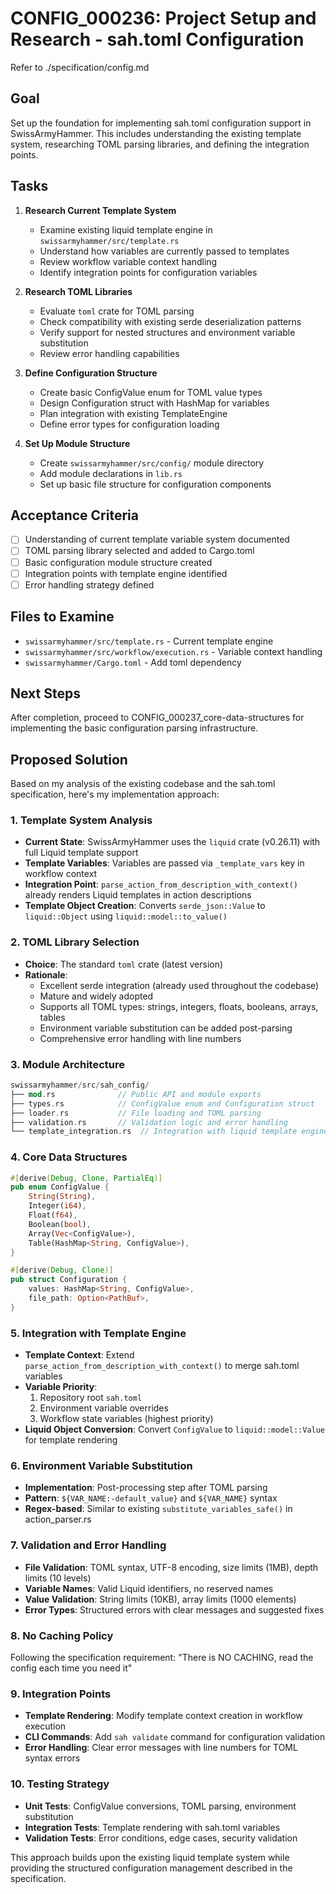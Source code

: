 # CONFIG_000236: Project Setup and Research - sah.toml Configuration

Refer to ./specification/config.md

## Goal

Set up the foundation for implementing sah.toml configuration support in SwissArmyHammer. This includes understanding the existing template system, researching TOML parsing libraries, and defining the integration points.

## Tasks

1. **Research Current Template System**
   - Examine existing liquid template engine in `swissarmyhammer/src/template.rs`
   - Understand how variables are currently passed to templates
   - Review workflow variable context handling
   - Identify integration points for configuration variables

2. **Research TOML Libraries**
   - Evaluate `toml` crate for TOML parsing
   - Check compatibility with existing serde deserialization patterns
   - Verify support for nested structures and environment variable substitution
   - Review error handling capabilities

3. **Define Configuration Structure**
   - Create basic ConfigValue enum for TOML value types
   - Design Configuration struct with HashMap for variables
   - Plan integration with existing TemplateEngine
   - Define error types for configuration loading

4. **Set Up Module Structure**
   - Create `swissarmyhammer/src/config/` module directory
   - Add module declarations in `lib.rs`
   - Set up basic file structure for configuration components

## Acceptance Criteria

- [ ] Understanding of current template variable system documented
- [ ] TOML parsing library selected and added to Cargo.toml
- [ ] Basic configuration module structure created
- [ ] Integration points with template engine identified
- [ ] Error handling strategy defined

## Files to Examine

- `swissarmyhammer/src/template.rs` - Current template engine
- `swissarmyhammer/src/workflow/execution.rs` - Variable context handling
- `swissarmyhammer/Cargo.toml` - Add toml dependency

## Next Steps

After completion, proceed to CONFIG_000237_core-data-structures for implementing the basic configuration parsing infrastructure.
## Proposed Solution

Based on my analysis of the existing codebase and the sah.toml specification, here's my implementation approach:

### 1. Template System Analysis 
- **Current State**: SwissArmyHammer uses the `liquid` crate (v0.26.11) with full Liquid template support
- **Template Variables**: Variables are passed via `_template_vars` key in workflow context
- **Integration Point**: `parse_action_from_description_with_context()` already renders Liquid templates in action descriptions
- **Template Object Creation**: Converts `serde_json::Value` to `liquid::Object` using `liquid::model::to_value()`

### 2. TOML Library Selection
- **Choice**: The standard `toml` crate (latest version) 
- **Rationale**: 
  - Excellent serde integration (already used throughout the codebase)
  - Mature and widely adopted
  - Supports all TOML types: strings, integers, floats, booleans, arrays, tables
  - Environment variable substitution can be added post-parsing
  - Comprehensive error handling with line numbers

### 3. Module Architecture
```rust
swissarmyhammer/src/sah_config/
├── mod.rs              // Public API and module exports
├── types.rs            // ConfigValue enum and Configuration struct
├── loader.rs           // File loading and TOML parsing
├── validation.rs       // Validation logic and error handling
└── template_integration.rs  // Integration with liquid template engine
```

### 4. Core Data Structures
```rust
#[derive(Debug, Clone, PartialEq)]
pub enum ConfigValue {
    String(String),
    Integer(i64),
    Float(f64),
    Boolean(bool),
    Array(Vec<ConfigValue>),
    Table(HashMap<String, ConfigValue>),
}

#[derive(Debug, Clone)]
pub struct Configuration {
    values: HashMap<String, ConfigValue>,
    file_path: Option<PathBuf>,
}
```

### 5. Integration with Template Engine
- **Template Context**: Extend `parse_action_from_description_with_context()` to merge sah.toml variables
- **Variable Priority**: 
  1. Repository root `sah.toml`
  2. Environment variable overrides  
  3. Workflow state variables (highest priority)
- **Liquid Object Conversion**: Convert `ConfigValue` to `liquid::model::Value` for template rendering

### 6. Environment Variable Substitution
- **Implementation**: Post-processing step after TOML parsing
- **Pattern**: `${VAR_NAME:-default_value}` and `${VAR_NAME}` syntax
- **Regex-based**: Similar to existing `substitute_variables_safe()` in action_parser.rs

### 7. Validation and Error Handling
- **File Validation**: TOML syntax, UTF-8 encoding, size limits (1MB), depth limits (10 levels)
- **Variable Names**: Valid Liquid identifiers, no reserved names  
- **Value Validation**: String limits (10KB), array limits (1000 elements)
- **Error Types**: Structured errors with clear messages and suggested fixes

### 8. No Caching Policy
Following the specification requirement: "There is NO CACHING, read the config each time you need it"

### 9. Integration Points
- **Template Rendering**: Modify template context creation in workflow execution
- **CLI Commands**: Add `sah validate` command for configuration validation
- **Error Handling**: Clear error messages with line numbers for TOML syntax errors

### 10. Testing Strategy
- **Unit Tests**: ConfigValue conversions, TOML parsing, environment substitution
- **Integration Tests**: Template rendering with sah.toml variables
- **Validation Tests**: Error conditions, edge cases, security validation

This approach builds upon the existing liquid template system while providing the structured configuration management described in the specification.